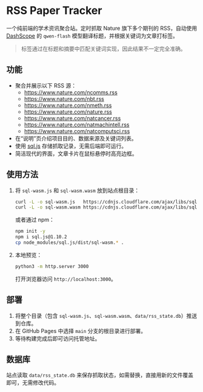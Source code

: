# RSS Paper Tracker

一个纯前端的学术资讯聚合站。定时抓取 Nature 旗下多个期刊的 RSS，自动使用 [DashScope](https://dashscope.aliyuncs.com/compatible-mode/v1) 的 `qwen-flash` 模型翻译标题，并根据关键词为文章打标签。

> 标签通过在标题和摘要中匹配关键词实现，因此结果不一定完全准确。

## 功能
- 聚合并展示以下 RSS 源：
  - https://www.nature.com/ncomms.rss
  - https://www.nature.com/nbt.rss
  - https://www.nature.com/nmeth.rss
  - https://www.nature.com/nature.rss
  - https://www.nature.com/natcancer.rss
  - https://www.nature.com/natmachintell.rss
  - https://www.nature.com/natcomputsci.rss
- 在“说明”页介绍项目目的、数据来源及关键词列表。
- 使用 [sql.js](https://github.com/sql-js/sql.js) 存储抓取记录，无需后端即可运行。
- 简洁现代的界面，文章卡片在鼠标悬停时高亮边框。

## 使用方法
1. 将 `sql-wasm.js` 和 `sql-wasm.wasm` 放到站点根目录：
   ```bash
   curl -L -o sql-wasm.js   https://cdnjs.cloudflare.com/ajax/libs/sql.js/1.10.2/sql-wasm.js
   curl -L -o sql-wasm.wasm https://cdnjs.cloudflare.com/ajax/libs/sql.js/1.10.2/sql-wasm.wasm
   ```
   或者通过 npm：
   ```bash
   npm init -y
   npm i sql.js@1.10.2
   cp node_modules/sql.js/dist/sql-wasm.* .
   ```
2. 本地预览：
   ```bash
   python3 -m http.server 3000
   ```
   打开浏览器访问 `http://localhost:3000`。

## 部署
1. 将整个目录（包含 `sql-wasm.js`、`sql-wasm.wasm`、`data/rss_state.db`）推送到仓库。
2. 在 GitHub Pages 中选择 `main` 分支的根目录进行部署。
3. 等待构建完成后即可访问托管地址。

## 数据库
站点读取 `data/rss_state.db` 来保存抓取状态，如需替换，直接用新的文件覆盖即可，无需修改代码。
